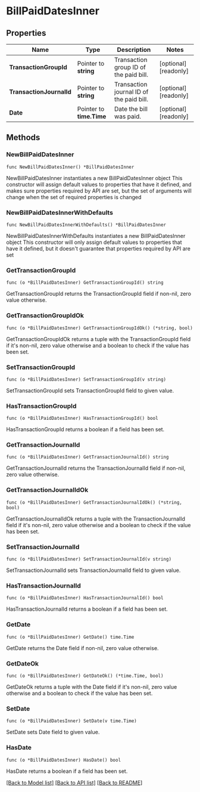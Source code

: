 # BillPaidDatesInner

## Properties

Name | Type | Description | Notes
------------ | ------------- | ------------- | -------------
**TransactionGroupId** | Pointer to **string** | Transaction group ID of the paid bill. | [optional] [readonly] 
**TransactionJournalId** | Pointer to **string** | Transaction journal ID of the paid bill. | [optional] [readonly] 
**Date** | Pointer to **time.Time** | Date the bill was paid. | [optional] [readonly] 

## Methods

### NewBillPaidDatesInner

`func NewBillPaidDatesInner() *BillPaidDatesInner`

NewBillPaidDatesInner instantiates a new BillPaidDatesInner object
This constructor will assign default values to properties that have it defined,
and makes sure properties required by API are set, but the set of arguments
will change when the set of required properties is changed

### NewBillPaidDatesInnerWithDefaults

`func NewBillPaidDatesInnerWithDefaults() *BillPaidDatesInner`

NewBillPaidDatesInnerWithDefaults instantiates a new BillPaidDatesInner object
This constructor will only assign default values to properties that have it defined,
but it doesn't guarantee that properties required by API are set

### GetTransactionGroupId

`func (o *BillPaidDatesInner) GetTransactionGroupId() string`

GetTransactionGroupId returns the TransactionGroupId field if non-nil, zero value otherwise.

### GetTransactionGroupIdOk

`func (o *BillPaidDatesInner) GetTransactionGroupIdOk() (*string, bool)`

GetTransactionGroupIdOk returns a tuple with the TransactionGroupId field if it's non-nil, zero value otherwise
and a boolean to check if the value has been set.

### SetTransactionGroupId

`func (o *BillPaidDatesInner) SetTransactionGroupId(v string)`

SetTransactionGroupId sets TransactionGroupId field to given value.

### HasTransactionGroupId

`func (o *BillPaidDatesInner) HasTransactionGroupId() bool`

HasTransactionGroupId returns a boolean if a field has been set.

### GetTransactionJournalId

`func (o *BillPaidDatesInner) GetTransactionJournalId() string`

GetTransactionJournalId returns the TransactionJournalId field if non-nil, zero value otherwise.

### GetTransactionJournalIdOk

`func (o *BillPaidDatesInner) GetTransactionJournalIdOk() (*string, bool)`

GetTransactionJournalIdOk returns a tuple with the TransactionJournalId field if it's non-nil, zero value otherwise
and a boolean to check if the value has been set.

### SetTransactionJournalId

`func (o *BillPaidDatesInner) SetTransactionJournalId(v string)`

SetTransactionJournalId sets TransactionJournalId field to given value.

### HasTransactionJournalId

`func (o *BillPaidDatesInner) HasTransactionJournalId() bool`

HasTransactionJournalId returns a boolean if a field has been set.

### GetDate

`func (o *BillPaidDatesInner) GetDate() time.Time`

GetDate returns the Date field if non-nil, zero value otherwise.

### GetDateOk

`func (o *BillPaidDatesInner) GetDateOk() (*time.Time, bool)`

GetDateOk returns a tuple with the Date field if it's non-nil, zero value otherwise
and a boolean to check if the value has been set.

### SetDate

`func (o *BillPaidDatesInner) SetDate(v time.Time)`

SetDate sets Date field to given value.

### HasDate

`func (o *BillPaidDatesInner) HasDate() bool`

HasDate returns a boolean if a field has been set.


[[Back to Model list]](../README.md#documentation-for-models) [[Back to API list]](../README.md#documentation-for-api-endpoints) [[Back to README]](../README.md)


